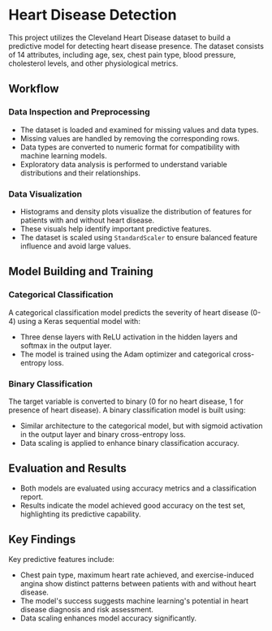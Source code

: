 <h1>Heart Disease Detection</h1>
<p>This project utilizes the Cleveland Heart Disease dataset to build a predictive model for detecting heart disease presence. The dataset consists of 14 attributes, including age, sex, chest pain type, blood pressure, cholesterol levels, and other physiological metrics.</p>

<h2>Workflow</h2>

<h3>Data Inspection and Preprocessing</h3>
<ul>
        <li>The dataset is loaded and examined for missing values and data types.</li>
        <li>Missing values are handled by removing the corresponding rows.</li>
        <li>Data types are converted to numeric format for compatibility with machine learning models.</li>
        <li>Exploratory data analysis is performed to understand variable distributions and their relationships.</li>
</ul>

<h3>Data Visualization</h3>
<ul>
        <li>Histograms and density plots visualize the distribution of features for patients with and without heart disease.</li>
        <li>These visuals help identify important predictive features.</li>
        <li>The dataset is scaled using <code>StandardScaler</code> to ensure balanced feature influence and avoid large values.</li>
</ul>

<h2>Model Building and Training</h2>

<h3>Categorical Classification</h3>
<p>A categorical classification model predicts the severity of heart disease (0-4) using a Keras sequential model with:</p>
<ul>
        <li>Three dense layers with ReLU activation in the hidden layers and softmax in the output layer.</li>
        <li>The model is trained using the Adam optimizer and categorical cross-entropy loss.</li>
</ul>

<h3>Binary Classification</h3>
<p>The target variable is converted to binary (0 for no heart disease, 1 for presence of heart disease). A binary classification model is built using:</p>
<ul>
        <li>Similar architecture to the categorical model, but with sigmoid activation in the output layer and binary cross-entropy loss.</li>
        <li>Data scaling is applied to enhance binary classification accuracy.</li>
</ul>

<h2>Evaluation and Results</h2>
<ul>
        <li>Both models are evaluated using accuracy metrics and a classification report.</li>
        <li>Results indicate the model achieved good accuracy on the test set, highlighting its predictive capability.</li>
</ul>

<h2>Key Findings</h2>
<p>Key predictive features include:</p>
<ul>
        <li>Chest pain type, maximum heart rate achieved, and exercise-induced angina show distinct patterns between patients with and without heart disease.</li>
        <li>The model's success suggests machine learning's potential in heart disease diagnosis and risk assessment.</li>
        <li>Data scaling enhances model accuracy significantly.</li>
</ul>

   
